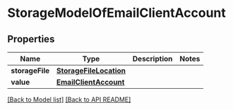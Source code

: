 
# StorageModelOfEmailClientAccount
## Properties
Name | Type | Description | Notes
------------ | ------------- | ------------- | -------------
**storageFile** | [**StorageFileLocation**](StorageFileLocation.md) |  | 
**value** | [**EmailClientAccount**](EmailClientAccount.md) |  | 




[[Back to Model list]](Models.md) [[Back to API README]](README.md)

